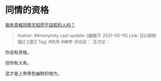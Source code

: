 # 同情的资格
[我有资格同情无知而不自知的人吗？](https://www.zhihu.com/question/441105696/answer/1791575775)

> Author: #Anonymity
> Last update: [编辑于 2021-05-15]
> Link: [[以弱悯强]] [[爱]]
> Tag: #内外 #神学
> 评论区：
> 泛讨论：

你没有资格。

但你有义务。

这才是上帝黑色幽默的地方。
